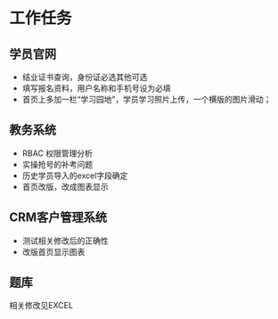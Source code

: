 # 工作任务
## 学员官网
* 结业证书查询，身份证必选其他可选
* 填写报名资料，用户名称和手机号设为必填
* 首页上多加一栏“学习园地”，学员学习照片上传，一个横版的图片滑动；

## 教务系统
* RBAC 权限管理分析
* 实操抢号的补考问题
* 历史学员导入的excel字段确定
* 首页改版，改成图表显示

## CRM客户管理系统
* 测试相关修改后的正确性
* 改版首页显示图表

## 题库
相关修改见EXCEL